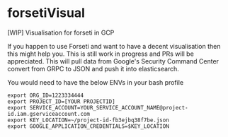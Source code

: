 # forsetiVisual
[WIP] Visualisation for forseti in GCP


If you happen to use Forseti and want to have a decent visualisation then this might help you. This is still work in progress and PRs will be appreciated. 
This will pull data from Google's Security Command Center convert from GRPC to JSON and push it into elasticsearch. 

You would need to have the below ENVs in your bash profile



```
export ORG_ID=1223334444
export PROJECT_ID=[YOUR PROJECTID]
export SERVICE_ACCOUNT=YOUR_SERVICE_ACCOUNT_NAME@project-id.iam.gserviceaccount.com
export KEY_LOCATION=~/project-id-fb3ejbq38f7be.json
export GOOGLE_APPLICATION_CREDENTIALS=$KEY_LOCATION

```
